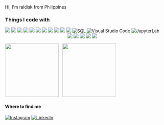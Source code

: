 Hi, I'm raldisk from Philippines
### Things I code with

  <p align="center">
  <img src="https://img.shields.io/badge/HTML5-E34F26?style=flat-square?style=for-the-badge&logo=html5&logoColor=white" />
  <img src="https://img.shields.io/badge/CSS3-1572B6?style=flat-square?style=for-the-badge&logo=css3&logoColor=white" />
  <img src="https://img.shields.io/badge/Sass-CC6699?style=flat-square?style=for-the-badge&logo=sass&logoColor=white" />
  <img src="https://img.shields.io/badge/Tailwind_CSS-38B2AC?style=flat-square?style=for-the-badge&logo=tailwind-css&logoColor=white" />
  <img src="https://img.shields.io/badge/Bootstrap-563D7C?style=flat-square?style=for-the-badge&logo=bootstrap&logoColor=white" />
  <img src="https://img.shields.io/badge/JavaScript-323330?style=flat-square?style=for-the-badge&logo=javascript&logoColor=F7DF1E" />
  <img src="https://img.shields.io/badge/json-5E5C5C?style=flat-square?style=for-the-badge&logo=json&logoColor=white" />
  <img src="https://img.shields.io/badge/MySQL-00000F?style=flat-square?style=for-the-badge&logo=mysql&logoColor=white" />
  <img src="https://img.shields.io/badge/npm-CB3837?style=flat-square?style=for-the-badge&logo=npm&logoColor=white" />
  <img src="https://img.shields.io/badge/Git-F05032?style=flat-square?style=for-the-badge&logo=git&logoColor=white" />
  <img src="https://img.shields.io/static/v1?style=flat-square?style=for-the-badge&message=Python&color=3776AB&logo=Python&logoColor=FFFFFF&label=)"/>
  <img alt="SQL" src="https://img.shields.io/badge/-PostgreSQL-4169E1?style=flat-square&logo=postgresql&logoColor=white" />
  <img alt="Visual Studio Code" src="https://img.shields.io/badge/-Visual_Studio_Code-007ACC?style=flat-square&logo=visual-studio-code&logoColor=white" />
  <img alt="JupyterLab" src="https://img.shields.io/badge/-JupyterLab-F37626?style=flat-square&logo=jupyter&logoColor=white"/>
  <img src="https://img.shields.io/static/v1?style=flat-square?style=for-the-badge&message=uBlock+Origin&color=800000&logo=uBlock+Origin&logoColor=FFFFFF&label="/>
  <img src="https://img.shields.io/static/v1?style=flat-square?style=for-the-badge&message=Obsidian&color=7C3AED&logo=Obsidian&logoColor=FFFFFF&label="/>
  <img src="https://img.shields.io/static/v1?style=flat-square?style=for-the-badge&message=NumPy&color=013243&logo=NumPy&logoColor=FFFFFF&label="/> 
  <img src="https://img.shields.io/static/v1?style=flat-square?style=for-the-badge&message=VSCodium&color=2F80ED&logo=VSCodium&logoColor=FFFFFF&label=)"/>
  <img src="https://img.shields.io/static/v1?style=flat-square?style=for-the-badge&message=pandas&color=150458&logo=pandas&logoColor=FFFFFF&label=)"/>
</p>




<p align="left">
  <img height="175px" src="https://github-readme-stats-coral-phi-94.vercel.app/api/top-langs/?username=raldisk&layout=compact&theme=midnight-purple"/>
  &nbsp
  <img height="175px" src="https://github-readme-stats-coral-phi-94.vercel.app/api/top-langs/?username=raldisk&custom_title=My%20Github%20Stats&hide=contribs,prs&show_icons=true&rank_icon=percentile&theme=tokyonight"/>
</p>


#### Where to find me
<p>
  <a href="https://www.instagram.com/raldisk/" target="_blank"><img alt="Instagram" src="https://img.shields.io/badge/Instagram-E4405F?style=for-the-badge&logo=instagram&logoColor=white" /></a>
  <a href="https://www.linkedin.com/in/raldisk" target="_blank"><img alt="LinkedIn" src="https://img.shields.io/badge/linkedin-%230077B5.svg?&style=for-the-badge&logo=linkedin&logoColor=white" /></a>

</p>

<!--
## WakaTime Stats
<figure>
<img src="https://wakatime.com/share/@raldisk/75e9b2ac-fa93-42ed-ab70-cb6d920e0b5d.svg"></embed>
</figure>
>
